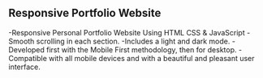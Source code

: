
## Responsive Portfolio Website
  -Responsive Personal Portfolio Website Using HTML CSS & JavaScript
  -Smooth scrolling in each section.
  -Includes a light and dark mode.
  -Developed first with the Mobile First methodology, then for desktop.
  -Compatible with all mobile devices and with a beautiful and pleasant user interface.
